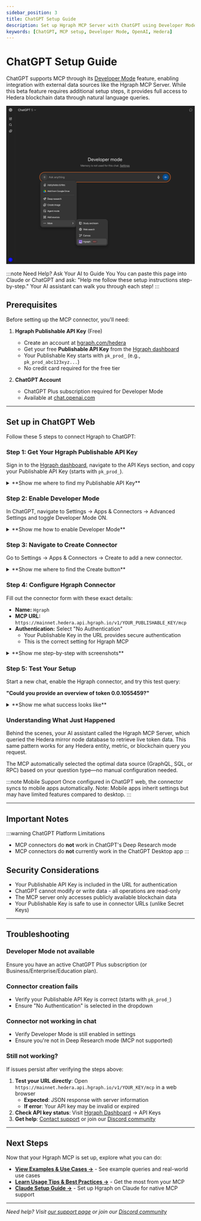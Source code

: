 ```yaml
---
sidebar_position: 3
title: ChatGPT Setup Guide
description: Set up Hgraph MCP Server with ChatGPT using Developer Mode
keywords: [ChatGPT, MCP setup, Developer Mode, OpenAI, Hedera]
---
```


# ChatGPT Setup Guide

ChatGPT supports MCP through its [Developer Mode](https://platform.openai.com/docs/guides/developer-mode) feature, enabling integration with external data sources like the Hgraph MCP Server. While this beta feature requires additional setup steps, it provides full access to Hedera blockchain data through natural language queries.

![ChatGPT MCP integration showing Hgraph connector in action](./chatgpt.png)

:::note Need Help? Ask Your AI to Guide You
You can paste this page into Claude or ChatGPT and ask: "Help me follow these setup instructions step-by-step." Your AI assistant can walk you through each step!
:::

## Prerequisites

Before setting up the MCP connector, you'll need:

1. **Hgraph Publishable API Key** (Free)
   - Create an account at [hgraph.com/hedera](https://hgraph.com/hedera)
   - Get your free **Publishable API Key** from the [Hgraph dashboard](https://dashboard.hgraph.com)
   - Your Publishable Key starts with `pk_prod_` (e.g., `pk_prod_abc123xyz...`)
   - No credit card required for the free tier

2. **ChatGPT Account**
   - ChatGPT Plus subscription required for Developer Mode
   - Available at [chat.openai.com](https://chat.openai.com)

---

## Set up in ChatGPT Web

Follow these 5 steps to connect Hgraph to ChatGPT:

### Step 1: Get Your Hgraph Publishable API Key

Sign in to the [Hgraph dashboard](https://dashboard.hgraph.com), navigate to the API Keys section, and copy your Publishable API Key (starts with `pk_prod_`).

<details>
<summary>**Show me where to find my Publishable API Key**</summary>

Navigate to the API Keys section in your Hgraph dashboard and look for your Publishable Key (starts with `pk_prod_`).

![Hgraph Dashboard showing Publishable API Key location](./hgraph-dashboard-api-key.png)

</details>

### Step 2: Enable Developer Mode

In ChatGPT, navigate to Settings → Apps & Connectors → Advanced Settings and toggle Developer Mode ON.

<details>
<summary>**Show me how to enable Developer Mode**</summary>

**Opening Settings:**

1. Sign in to [ChatGPT web](https://chat.openai.com)
2. Click your profile icon or menu (typically in the bottom left)
3. Select "Settings" from the menu

**Navigating to Developer Mode:**

4. In Settings, click "Apps & Connectors" in the left sidebar
5. Scroll down to the "Advanced Settings" section at the bottom
6. Find the "Developer Mode" toggle
7. Toggle it ON (you'll see a warning about beta features)
8. Click "Enable" to confirm

![ChatGPT Settings showing Developer Mode toggle in Advanced Settings](./chatgpt-advanced-settings-apps-connectors.png)

Developer Mode is now enabled! You can now create custom MCP connectors.

:::info Developer Mode Requirement
Developer Mode is a beta feature required to add custom MCP connectors. It's available for ChatGPT Plus, Business, Enterprise, and Education accounts.
:::

</details>

### Step 3: Navigate to Create Connector

Go to Settings → Apps & Connectors → Create to add a new connector.

<details>
<summary>**Show me where to find the Create button**</summary>

**Finding Create Connector:**

1. Make sure you're still in Settings
2. Click "Apps & Connectors" in the left sidebar (if you navigated away)
3. Near the top of the page, you'll see a "Create" button
4. Click "Create" to open the connector creation form

![ChatGPT Apps & Connectors page with Create button](./chatgpt-settings-create-button.png)

The connector creation dialog will open.

</details>

### Step 4: Configure Hgraph Connector

Fill out the connector form with these exact details:
- **Name:** `Hgraph`
- **MCP URL:** `https://mainnet.hedera.api.hgraph.io/v1/YOUR_PUBLISHABLE_KEY/mcp`
- **Authentication:** Select "No Authentication"
  - Your Publishable Key in the URL provides secure authentication
  - This is the correct setting for Hgraph MCP

<details>
<summary>**Show me step-by-step with screenshots**</summary>

**Filling out the form:**

1. In the "Name" field, type exactly: `Hgraph`

2. In the "MCP URL" field, paste: `https://mainnet.hedera.api.hgraph.io/v1/YOUR_PUBLISHABLE_KEY/mcp`
   - Replace `YOUR_PUBLISHABLE_KEY` with your actual Publishable API Key (starts with `pk_prod_`)

3. In the "Authentication" dropdown, select "No Authentication"
   - The Publishable Key in the URL is sufficient for authentication

**Example URL:**
```text
https://mainnet.hedera.api.hgraph.io/v1/pk_prod_abc123xyz789/mcp
```

![ChatGPT Create connector dialog with Hgraph configuration](./chatgpt-create-connector-dialog.png)

**Creating the connector:**

4. Check the confirmation box (if required)
5. Click "Create" to save the connector

Success! You should now see "Hgraph" in your connectors list.

</details>

### Step 5: Test Your Setup

Start a new chat, enable the Hgraph connector, and try this test query:

**"Could you provide an overview of token 0.0.1055459?"**

<details>
<summary>**Show me what success looks like**</summary>

When your MCP is working correctly, you'll see:

1. ChatGPT will indicate it's using the Hgraph connector/tools
2. You'll receive real Hedera token data in the response
3. The response will include specific details about the token (name, symbol, supply, etc.)

![ChatGPT showing successful token query response](./chatgpt-success-response.png)

**Success indicator:** You see real, current Hedera token data with specific numbers and details.

**If not working:** Check the troubleshooting section below.

For more example queries, see our [Examples & Use Cases page](/mcp-server/examples).

</details>

### Understanding What Just Happened

Behind the scenes, your AI assistant called the Hgraph MCP Server, which queried the Hedera mirror node database to retrieve live token data. This same pattern works for any Hedera entity, metric, or blockchain query you request.

The MCP automatically selected the optimal data source (GraphQL, SQL, or RPC) based on your question type—no manual configuration needed.

:::note Mobile Support
Once configured in ChatGPT web, the connector syncs to mobile apps automatically.
Note: Mobile apps inherit settings but may have limited features compared to desktop.
:::

---

## Important Notes

:::warning ChatGPT Platform Limitations
- MCP connectors do **not** work in ChatGPT's Deep Research mode
- MCP connectors do **not** currently work in the ChatGPT Desktop app
:::

## Security Considerations

- Your Publishable API Key is included in the URL for authentication
- ChatGPT cannot modify or write data - all operations are read-only
- The MCP server only accesses publicly available blockchain data
- Your Publishable Key is safe to use in connector URLs (unlike Secret Keys)

---

## Troubleshooting

### Developer Mode not available
Ensure you have an active ChatGPT Plus subscription (or Business/Enterprise/Education plan).

### Connector creation fails
- Verify your Publishable API Key is correct (starts with `pk_prod_`)
- Ensure "No Authentication" is selected in the dropdown

### Connector not working in chat
- Verify Developer Mode is still enabled in settings
- Ensure you're not in Deep Research mode (MCP not supported)

### Still not working?

If issues persist after verifying the steps above:

1. **Test your URL directly**: Open `https://mainnet.hedera.api.hgraph.io/v1/YOUR_KEY/mcp` in a web browser
   - **Expected**: JSON response with server information
   - **If error**: Your API key may be invalid or expired
2. **Check API key status**: Visit [Hgraph Dashboard](https://dashboard.hgraph.com) → API Keys
3. **Get help**: [Contact support](/support) or join our [Discord community](https://discord.gg/dwxpRHHVWX)

---

## Next Steps

Now that your Hgraph MCP is set up, explore what you can do:

- **[View Examples & Use Cases →](/mcp-server/examples)** - See example queries and real-world use cases
- **[Learn Usage Tips & Best Practices →](/mcp-server/usage-guide)** - Get the most from your MCP
- **[Claude Setup Guide →](/mcp-server/setup-claude)** - Set up Hgraph on Claude for native MCP support

---

*Need help? Visit [our support page](/support) or join our [Discord community](https://discord.gg/dwxpRHHVWX)*
